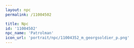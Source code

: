 ```yaml
---
layout: npc
permalink: /11004502

title: Npc
id: '11004502'
npc_name: 'Patrolman'
icon_url: 'portrait/npc/11004352_m_georgsoldier_p.png'
---
```

